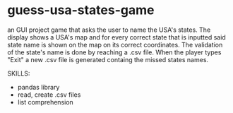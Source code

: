 # guess-usa-states-game
an GUI project game that asks the user to name the USA's states. The display shows a USA's map and for every correct state that is inputted said state name is shown on the map on its correct coordinates. The validation of the state's name is done by reaching a .csv file. When the player types "Exit" a new .csv file is generated containg the missed states names.

SKILLS:
  - pandas library
  - read, create .csv files
  - list comprehension
